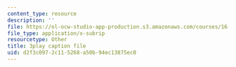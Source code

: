 ```yaml
---
content_type: resource
description: ''
file: https://ol-ocw-studio-app-production.s3.amazonaws.com/courses/16-660j-introduction-to-lean-six-sigma-methods-january-iap-2012/d2f3c0972c115268a50b94ec13875ec0_F3tPapv5w48.vtt
file_type: application/x-subrip
resourcetype: Other
title: 3play caption file
uid: d2f3c097-2c11-5268-a50b-94ec13875ec0
---
```

